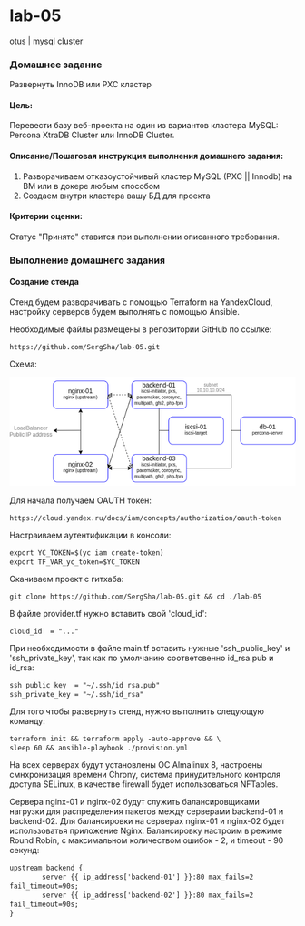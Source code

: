 # lab-05
otus | mysql cluster

### Домашнее задание
Развернуть InnoDB или PXC кластер

#### Цель:
Перевести базу веб-проекта на один из вариантов кластера MySQL: Percona XtraDB Cluster или InnoDB Cluster.

#### Описание/Пошаговая инструкция выполнения домашнего задания:
1. Разворачиваем отказоустойчивый кластер MySQL (PXC || Innodb) на ВМ или в докере любым способом
2. Создаем внутри кластера вашу БД для проекта

#### Критерии оценки:
Статус "Принято" ставится при выполнении описанного требования.


### Выполнение домашнего задания

#### Создание стенда

Стенд будем разворачивать с помощью Terraform на YandexCloud, настройку серверов будем выполнять с помощью Ansible.

Необходимые файлы размещены в репозитории GitHub по ссылке:
```
https://github.com/SergSha/lab-05.git
```

Схема:

<img src="pics/infra.png" alt="infra.png" />

Для начала получаем OAUTH токен:
```
https://cloud.yandex.ru/docs/iam/concepts/authorization/oauth-token
```

Настраиваем аутентификации в консоли:
```
export YC_TOKEN=$(yc iam create-token)
export TF_VAR_yc_token=$YC_TOKEN
```

Скачиваем проект с гитхаба:
```
git clone https://github.com/SergSha/lab-05.git && cd ./lab-05
```

В файле provider.tf нужно вставить свой 'cloud_id':
```
cloud_id  = "..."
```

При необходимости в файле main.tf вставить нужные 'ssh_public_key' и 'ssh_private_key', так как по умолчанию соответсвенно id_rsa.pub и id_rsa:
```
ssh_public_key  = "~/.ssh/id_rsa.pub"
ssh_private_key = "~/.ssh/id_rsa"
```

Для того чтобы развернуть стенд, нужно выполнить следующую команду:
```
terraform init && terraform apply -auto-approve && \
sleep 60 && ansible-playbook ./provision.yml
```

На всех серверах будут установлены ОС Almalinux 8, настроены смнхронизация времени Chrony, система принудительного контроля доступа SELinux, в качестве firewall будет использоваться NFTables.

Сервера nginx-01 и nginx-02 будут служить балансировщиками нагрузки для распределения пакетов между серверами backend-01 и backend-02. Для балансировки на серверах nginx-01 и nginx-02 будет использоватья приложение Nginx. 
Балансировку настроим в режиме Round Robin, с максимальном количеством ошибок - 2, и timeout - 90 секунд:
```
upstream backend {
        server {{ ip_address['backend-01'] }}:80 max_fails=2 fail_timeout=90s;
        server {{ ip_address['backend-02'] }}:80 max_fails=2 fail_timeout=90s;
}
```
